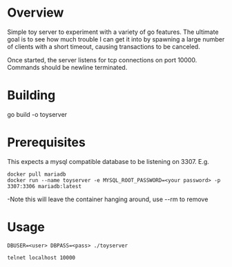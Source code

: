 # Overview

Simple toy server to experiment with a variety of go features. The ultimate goal is to see how much trouble I can get it into by spawning a large number of clients with a short timeout, causing transactions to be canceled.

Once started, the server listens for tcp connections on port 10000. Commands should be newline terminated.

# Building

go build -o toyserver

# Prerequisites

This expects a mysql compatible database to be listening on 3307.
E.g.

```
docker pull mariadb
docker run --name toyserver -e MYSQL_ROOT_PASSWORD=<your password> -p 3307:3306 mariadb:latest
```

-Note this will leave the container hanging around, use --rm to remove

# Usage

```
DBUSER=<user> DBPASS=<pass> ./toyserver

telnet localhost 10000
```

